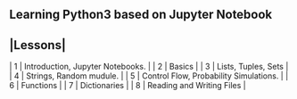 ## Learning Python3 based on Jupyter Notebook
|Lessons|
-------------------------------------------
| 1 | Introduction, Jupyter Notebooks.       |
| 2 | Basics                                 |
| 3 | Lists, Tuples, Sets                    |
| 4 | Strings, Random mudule.                |
| 5 | Control Flow, Probability Simulations. |
| 6 | Functions                              |
| 7 | Dictionaries                           |
| 8 | Reading and Writing Files              |
